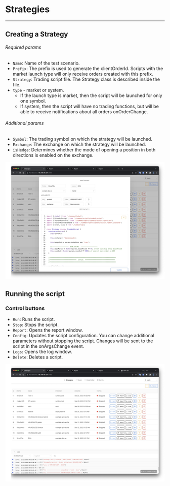 # Strategies
___


## Creating a Strategy
###### Required params

- `Name`: Name of the test scenario.
- `Prefix`: The prefix is used to generate the clientOrderId. Scripts with the market launch type will only receive orders created with this prefix.
- `Strategy`: Trading script file. The Strategy class is described inside the file.
- `type` - market or system. 
  - If the launch type is market, then the script will be launched for only one symbol. 
  - If system, then the script will have no trading functions, but will be able to receive notifications about all orders onOrderChange.

###### Additional params

- `Symbol`: The trading symbol on which the strategy will be launched. 
- `Exchange`: The exchange on which the strategy will be launched.
- `isHedge`: Determines whether the mode of opening a position in both directions is enabled on the exchange.

![image](./img/create-scanerio-runtime.jpg)


## Running the script

### Control buttons

- `Run`: Runs the script.
- `Stop`: Stops the script.
- `Report`: Opens the report window.
- `Config`: Updates the script configuration. You can change additional parameters without stopping the script. Changes will be sent to the script in the onArgsChange event.
- `Logs`: Opens the log window.
- `Delete`: Deletes a script.

![image](./img/runtime-tab.jpg)




